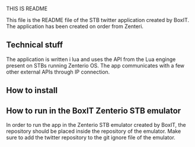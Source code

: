 THIS IS README

This file is the README file of the STB twitter application
created by BoxIT. The application has been created on order
from Zenteri.

## Technical stuff ##
The application is written i lua and uses the API from the
Lua enginge present on STBs running Zenterio OS. The app 
communicates with a few other external APIs through IP
connection. 

## How to install ##

## How to run in the BoxIT Zenterio STB emulator ##
In order to run the app in the Zenterio STB emulator 
created by BoxIT, the repository should be placed
inside the repository of the emulator. Make sure to 
add the twitter repository to the git ignore file of
the emulator.
